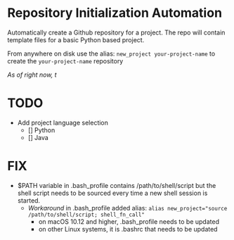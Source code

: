 # Repository Initialization Automation #

Automatically create a Github repository for a project.
The repo will contain template files for a basic Python based project.


From anywhere on disk use the alias:
`new_project your-project-name` to create the `your-project-name` repository

*As of right now, t*

# TODO #
- Add project language selection
  - [] Python
  - [] Java

# FIX #
- $PATH variable in .bash_profile contains /path/to/shell/script but the shell script needs to be sourced every time a new shell session is started.
  - *Workaround* in .bash_profile added alias:
  `alias new_project="source /path/to/shell/script; shell_fn_call"`
    - on macOS 10.12 and higher, .bash_profile needs to be updated
    - on other Linux systems, it is .bashrc that needs to be updated
